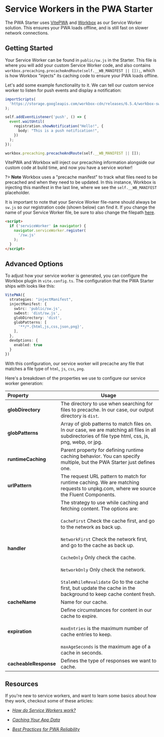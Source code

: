 # Service Workers in the PWA Starter

The PWA Starter uses [VitePWA](https://vite-plugin-pwa.netlify.app/) and [Workbox](https://developers.google.com/web/tools/workbox/) as our Service Worker solution. This ensures your PWA loads offline, and is still fast on slower network connections.


## Getting Started

Your Service Worker can be found in `public/sw.js` in the Starter. This file is where you will add your custom Service Worker code, and also contains `workbox.precaching.precacheAndRoute(self.__WB_MANIFEST || []);`, which is how Workbox "injects" its caching code to ensure your PWA loads offline.

Let's add some example functionality to it. We can tell our custom service worker to listen for push events and display a notification:

```typescript
importScripts(
  'https://storage.googleapis.com/workbox-cdn/releases/6.5.4/workbox-sw.js'
);

self.addEventListener('push', () => {
  event.waitUntil(
    registration.showNotification("Hello!", {
      body: "This is a push notification!",
    })
  );
});

workbox.precaching.precacheAndRoute(self.__WB_MANIFEST || []);
```

VitePWA and Workbox will inject our precaching information alongside our custom code at build time, and now you have a service worker!

?> **Note** Workbox uses a "precache manifest" to track what files need to be precached and when they need to be updated. 
In this instance, Workbox is injecting this manifest in the last line, where we see the `self.__WB_MANIFEST` placeholder.

It is important to note that your Service Worker file-name should always be `sw.js` so our registration
code (shown below) can find it. If you change the name of your Service Worker file, be sure to also change the filepath [here](https://github.com/pwa-builder/pwa-starter/blob/main/index.html#L38).

```html
<script>
  if ('serviceWorker' in navigator) {
    navigator.serviceWorker.register(
      '/sw.js'
    );
  }
</script>
```

## Advanced Options

To adjust how your service worker is generated, you can configure the Workbox plugin in `vite.config.ts`. The configuration that the PWA Starter ships with looks like this:

```typescript
VitePWA({
  strategies: "injectManifest",
  injectManifest: {
    swSrc: 'public/sw.js',
    swDest: 'dist/sw.js',
    globDirectory: 'dist',
    globPatterns: [
      '**/*.{html,js,css,json,png}',
    ],
  },
  devOptions: {
    enabled: true
  }
})
```

With this configuration, our service worker will precache any file that matches a file type of `html`, `js`, `css`, `png`.

Here's a breakdown of the properties we use to configure our service worker generation:

| Property |Usage |
| :------|------ |
| **globDirectory** |The directory to use when searching for files to precache. In our case, our output directory is `dist`.|
| **globPatterns** |Array of glob patterns to match files on. In our case, we are matching all files in all subdirectories of file type html, css, js, png, webp, or jpg. |
| **runtimeCaching** | Parent property for defining runtime caching behavior. You can specify multiple, but the PWA Starter just defines one.    |
| **urlPattern** | The request URL pattern to match for runtime caching. We are matching requests to unpkg.com, where we source the Fluent Components.|
| **handler** | The strategy to use while caching and fetching content. The options are: <br><br> `CacheFirst` Check the cache first, and go to the network as back up. <br><br> `NetworkFirst` Check the network first, and go to the cache as back up. <br><br> `CacheOnly` Only check the cache. <br><br> `NetworkOnly` Only check the network. <br><br> `StaleWhileRevalidate` Go to the cache first, but update the cache in the background to keep cache content fresh. |
| **cacheName** | Name for our cache. |
| **expiration** | Define circumstances for content in our cache to expire. <br><br> `maxEntries` is the maximum number of cache entries to keep. <br><br> `maxAgeSeconds` is the maximum age of a cache in seconds. |
| **cacheableResponse** | Defines the type of responses we want to cache. |

## Resources

If you're new to service workers, and want to learn some basics about how they work, checkout some of these articles:

* [*How do Service Workers work?*](https://microsoft.github.io/win-student-devs/#/30DaysOfPWA/core-concepts/04?id=how-do-service-workers-work)

* [*Caching Your App Data*](https://microsoft.github.io/win-student-devs/#/30DaysOfPWA/advanced-capabilities/05)

* [*Best Practices for PWA Reliability*](https://microsoft.github.io/win-student-devs/#/30DaysOfPWA/platforms-practices/04)